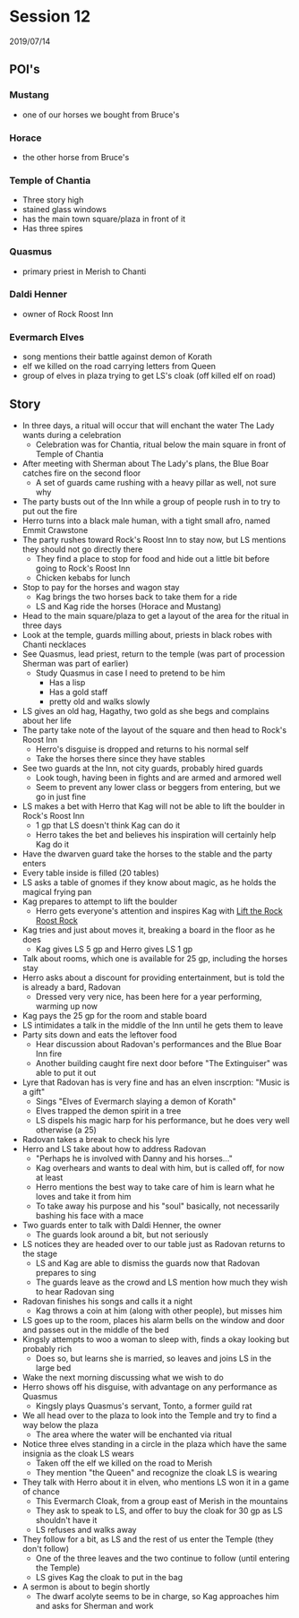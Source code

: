 # Session 12

2019/07/14


## POI's

### Mustang
- one of our horses we bought from Bruce's

### Horace
- the other horse from Bruce's

### Temple of Chantia
- Three story high
- stained glass windows
- has the main town square/plaza in front of it
- Has three spires

### Quasmus
- primary priest in Merish to Chanti


### Daldi Henner
- owner of Rock Roost Inn

### Evermarch Elves
- song mentions their battle against demon of Korath
- elf we killed on the road carrying letters from Queen
- group of elves in plaza trying to get LS's cloak (off killed elf on road)


## Story

- In three days, a ritual will occur that will enchant the water The Lady wants during a celebration
  - Celebration was for Chantia, ritual below the main square in front of Temple of Chantia
- After meeting with Sherman about The Lady's plans, the Blue Boar catches fire on the second floor
  - A set of guards came rushing with a heavy pillar as well, not sure why
- The party busts out of the Inn while a group of people rush in to try to put out the fire
- Herro turns into a black male human, with a tight small afro, named Emmit Crawstone
- The party rushes toward Rock's Roost Inn to stay now, but LS mentions they should not go directly there
  - They find a place to stop for food and hide out a little bit before going to Rock's Roost Inn
  - Chicken kebabs for lunch
- Stop to pay for the horses and wagon stay
  - Kag brings the two horses back to take them for a ride
  - LS and Kag ride the horses (Horace and Mustang)
- Head to the main square/plaza to get a layout of the area for the ritual in three days
- Look at the temple, guards milling about, priests in black robes with Chanti necklaces
- See Quasmus, lead priest, return to the temple (was part of procession Sherman was part of earlier)
  - Study Quasmus in case I need to pretend to be him
    - Has a lisp
    - Has a gold staff
    - pretty old and walks slowly
- LS gives an old hag, Hagathy, two gold as she begs and complains about her life
- The party take note of the layout of the square and then head to Rock's Roost Inn
  - Herro's disguise is dropped and returns to his normal self
  - Take the horses there since they have stables
- See two guards at the Inn, not city guards, probably hired guards
  - Look tough, having been in fights and are armed and armored well
  - Seem to prevent any lower class or beggers from entering, but we go in just fine
- LS makes a bet with Herro that Kag will not be able to lift the boulder in Rock's Roost Inn
  - 1 gp that LS doesn't think Kag can do it
  - Herro takes the bet and believes his inspiration will certainly help Kag do it
- Have the dwarven guard take the horses to the stable and the party enters
- Every table inside is filled (20 tables)
- LS asks a table of gnomes if they know about magic, as he holds the magical frying pan
- Kag prepares to attempt to lift the boulder
  - Herro gets everyone's attention and inspires Kag with [Lift the Rock Roost Rock](../docs/songs/other/lift_the_rock_roost_rock.md)
- Kag tries and just about moves it, breaking a board in the floor as he does
  - Kag gives LS 5 gp and Herro gives LS 1 gp
- Talk about rooms, which one is available for 25 gp, including the horses stay
- Herro asks about a discount for providing entertainment, but is told the is already a bard, Radovan
  - Dressed very very nice, has been here for a year performing, warming up now
- Kag pays the 25 gp for the room and stable board
- LS intimidates a talk in the middle of the Inn until he gets them to leave
- Party sits down and eats the leftover food
  - Hear discussion about Radovan's performances and the Blue Boar Inn fire
  - Another building caught fire next door before "The Extinguiser" was able to put it out
- Lyre that Radovan has is very fine and has an elven inscrption:  "Music is a gift"
  - Sings "Elves of Evermarch slaying a demon of Korath"
  - Elves trapped the demon spirit in a tree
  - LS dispels his magic harp for his performance, but he does very well otherwise (a 25)
- Radovan takes a break to check his lyre
- Herro and LS take about how to address Radovan
  - "Perhaps he is involved with Danny and his horses..."
  - Kag overhears and wants to deal with him, but is called off, for now at least
  - Herro mentions the best way to take care of him is learn what he loves and take it from him
  - To take away his purpose and his "soul" basically, not necessarily bashing his face with a mace
- Two guards enter to talk with Daldi Henner, the owner
  - The guards look around a bit, but not seriously
- LS notices they are headed over to our table just as Radovan returns to the stage
  - LS and Kag are able to dismiss the guards now that Radovan prepares to sing
  - The guards leave as the crowd and LS mention how much they wish to hear Radovan sing
- Radovan finishes his songs and calls it a night
  - Kag throws a coin at him (along with other people), but misses him
- LS goes up to the room, places his alarm bells on the window and door and passes out in the middle of the bed
- Kingsly attempts to woo a woman to sleep with, finds a okay looking but probably rich
  - Does so, but learns she is married, so leaves and joins LS in the large bed
- Wake the next morning discussing what we wish to do
- Herro shows off his disguise, with advantage on any performance as Quasmus
  - Kingsly plays Quasmus's servant, Tonto, a former guild rat
- We all head over to the plaza to look into the Temple and try to find a way below the plaza
  - The area where the water will be enchanted via ritual
- Notice three elves standing in a circle in the plaza which have the same insignia as the cloak LS wears
  - Taken off the elf we killed on the road to Merish
  - They mention "the Queen" and recognize the cloak LS is wearing
- They talk with Herro about it in elven, who mentions LS won it in a game of chance
  - This Evermarch Cloak, from a group east of Merish in the mountains
  - They ask to speak to LS, and offer to buy the cloak for 30 gp as LS shouldn't have it
  - LS refuses and walks away
- They follow for a bit, as LS and the rest of us enter the Temple (they don't follow)
  - One of the three leaves and the two continue to follow (until entering the Temple)
  - LS gives Kag the cloak to put in the bag
- A sermon is about to begin shortly
  - The dwarf acolyte seems to be in charge, so Kag approaches him and asks for Sherman and work
